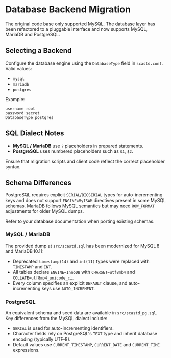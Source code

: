 # Database Backend Migration

The original code base only supported MySQL. The database layer has been refactored to a pluggable
interface and now supports MySQL, MariaDB and PostgreSQL.

## Selecting a Backend

Configure the database engine using the `DatabaseType` field in `scastd.conf`. Valid values:

- `mysql`
- `mariadb`
- `postgres`

Example:

```
username root
password secret
DatabaseType postgres
```

## SQL Dialect Notes

* **MySQL / MariaDB** use `?` placeholders in prepared statements.
* **PostgreSQL** uses numbered placeholders such as `$1`, `$2`.

Ensure that migration scripts and client code reflect the correct placeholder syntax.

## Schema Differences

PostgreSQL requires explicit `SERIAL`/`BIGSERIAL` types for auto-incrementing keys and does not
support `ENGINE=MyISAM` directives present in some MySQL schemas. MariaDB follows MySQL semantics
but may need `ROW_FORMAT` adjustments for older MySQL dumps.

Refer to your database documentation when porting existing schemas.

### MySQL / MariaDB

The provided dump at `src/scastd.sql` has been modernized for MySQL 8 and MariaDB 10.11:

* Deprecated `timestamp(14)` and `int(11)` types were replaced with `TIMESTAMP` and `INT`.
* All tables declare `ENGINE=InnoDB` with `CHARSET=utf8mb4` and `COLLATE=utf8mb4_unicode_ci`.
* Every column specifies an explicit `DEFAULT` clause, and auto-incrementing keys use
  `AUTO_INCREMENT`.

### PostgreSQL

An equivalent schema and seed data are available in `src/scastd_pg.sql`. Key differences from the
MySQL dialect include:

* `SERIAL` is used for auto-incrementing identifiers.
* Character fields rely on PostgreSQL's `TEXT` type and inherit database encoding (typically UTF‑8).
* Default values use `CURRENT_TIMESTAMP`, `CURRENT_DATE` and `CURRENT_TIME` expressions.
